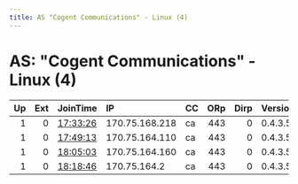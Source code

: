 ```yaml
---
title: AS "Cogent Communications" - Linux (4)
---
```


# AS: "Cogent Communications" - Linux (4)

|   Up |   Ext | JoinTime                                                                                            | IP             | CC   |   ORp |   Dirp | Version   | Contact   | Nickname   |   eFamMembers |
|-----:|------:|:----------------------------------------------------------------------------------------------------|:---------------|:-----|------:|-------:|:----------|:----------|:-----------|--------------:|
|    1 |     0 | [17:33:26](https://metrics.torproject.org/rs.html#details/90C98965404140BC114CF012D58FCA1F50348DFB) | 170.75.168.218 | ca   |   443 |      0 | 0.4.3.5   | None      | Unnamed    |             1 |
|    1 |     0 | [17:49:13](https://metrics.torproject.org/rs.html#details/F893BC0CA3095992A145931C21CE06E3FB1376E0) | 170.75.164.110 | ca   |   443 |      0 | 0.4.3.5   | None      | Unnamed    |             1 |
|    1 |     0 | [18:05:03](https://metrics.torproject.org/rs.html#details/7A5DDFD048B8F28E2BC3E04190E70FFFB4EB7955) | 170.75.164.160 | ca   |   443 |      0 | 0.4.3.5   | None      | Unnamed    |             1 |
|    1 |     0 | [18:18:46](https://metrics.torproject.org/rs.html#details/DD3F8B9643B1EA35353FC7331C92F99668A7F30C) | 170.75.164.2   | ca   |   443 |      0 | 0.4.3.5   | None      | Unnamed    |             1 |
